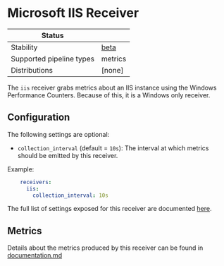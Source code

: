 # Microsoft IIS Receiver

| Status                   |         |
| ------------------------ |---------|
| Stability                | [beta]  |
| Supported pipeline types | metrics |
| Distributions            | [none]  |

The `iis` receiver grabs metrics about an IIS instance using the Windows Performance Counters.
Because of this, it is a Windows only receiver.

## Configuration

The following settings are optional:

- `collection_interval` (default = `10s`): The interval at which metrics should be emitted by this receiver.

Example:

```yaml
    receivers:
      iis:
        collection_interval: 10s
```

The full list of settings exposed for this receiver are documented [here](./config.go).

## Metrics

Details about the metrics produced by this receiver can be found in [documentation.md](./documentation.md) 

[beta]: https://github.com/open-telemetry/opentelemetry-collector#beta